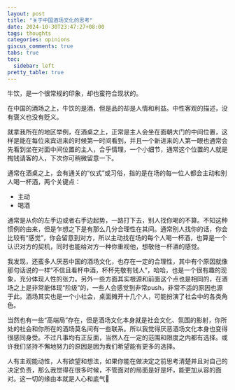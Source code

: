 ```yaml
---
layout: post
title: "关于中国酒场文化的思考"
date: 2024-10-30T23:47:27+08:00
tags: thoughts
categories: opinions
giscus_comments: true
tabs: true
toc:
  sidebar: left
pretty_table: true
---
```


牛饮，是一个很常规的印象，却也蛮符合现状的。

在中国的酒场之上，牛饮的是酒，但是品的却是人情和利益。中性客观的描述，没有褒义也没有贬义。

就拿我所在的地区举例，在酒桌之上，正常是主人会坐在面朝大门的中间位置，这样是能在每位来宾进来的时候第一时间看到，并且一个新进来的人第一眼也通常会先看到坐在对面中间位置的主人，合乎情理，一个小细节，通常这个位置的人就是掏钱请客的人，下次你可稍微留意一下。

通常在酒桌之上，会有通关的“仪式”或习俗，指的是在场的每一位人都会主动和别人喝一杯酒，两个关键点：

- 主动
- 喝酒

通常是从你的左手边或者右手边起势，一路打下去，别人找你喝的不算。不知这种惯例的由来，但是乍想之下是有那么几分合理性在其间。通常别人找你的话，你会比较有“感觉”，你会留意到对方，所以主动找在场的每个人喝一杯酒，也算是一个认识对方的契机，同时也能给对方一种你重视他，想敬他一杯酒的感觉。

我发现，还蛮多人厌恶中国的酒场文化，也存在一定的合理性，其中有个原因就像那句话说的一样“不信且看杯中酒，杯杯先敬有钱人”，哈哈，也是一个很有趣的现象，充分体现人性的张力。另外一些方面其实根源和前面这个点也是相同的，在酒场之上是非常能体现“阶级”的，一些人会感觉到非常push，非常不适的原因也源于此。酒场其实也是一个小社会，桌面摊开十几个人，可能扮演了社会中的各类角色。

当然也有一些“高端局”存在，但是酒场文化本身就是社会文化、氛围的影射，你所处的社会和你所在的酒场莫名间有一些联系。所以我觉得厌恶酒场文化本身也变得很感同身受。不过凡事均有正反面，当然人在一定的范围和限度之内都有选择。或许我们坚持不懈地努力的原因是因为我们希望能有更多的选择。

人有主观能动性，人有欲望和想法，如果你能在做决定之前思考清楚并且对自己的决定负责，那么我觉得在很多时候，不管面对的局面是好是坏，能更加从容的面对。这一切的缘由本就是人心和底气🍺
